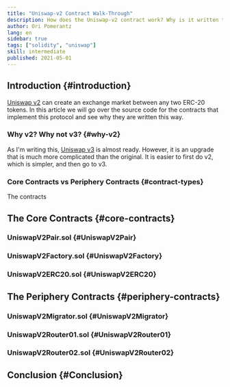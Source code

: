 ```yaml
---
title: "Uniswap-v2 Contract Walk-Through"
description: How does the Uniswap-v2 contract work? Why is it written that way?
author: Ori Pomerantz
lang: en
sidebar: true
tags: ["solidity", "uniswap"]
skill: intermediate
published: 2021-05-01
---
```


## Introduction {#introduction}

[Uniswap v2](https://uniswap.org/whitepaper.pdf) can create an exchange market between any two ERC-20 tokens. In this
article we will go over the source code for the contracts that implement this protocol and see why they are written
this way.

### Why v2? Why not v3? {#why-v2}

As I'm writing this, [Uniswap v3](https://uniswap.org/whitepaper-v3.pdf) is almost ready. However, it is an upgrade
that is much more complicated than the original. It is easier to first do v2, which is simpler, and then go to v3.


### Core Contracts vs Periphery Contracts  {#contract-types}

The contracts


## The Core Contracts {#core-contracts}

### UniswapV2Pair.sol   {#UniswapV2Pair}
### UniswapV2Factory.sol  {#UniswapV2Factory}
### UniswapV2ERC20.sol    {#UniswapV2ERC20}


## The Periphery Contracts {#periphery-contracts}

### UniswapV2Migrator.sol  {#UniswapV2Migrator}
### UniswapV2Router01.sol  {#UniswapV2Router01}
### UniswapV2Router02.sol  {#UniswapV2Router02} 

## Conclusion {#Conclusion}
